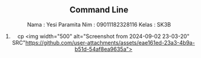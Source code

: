 <dif align="center">

  ## Command Line

  Nama  : Yesi Paramita
  Nim   : 09011182328116
  Kelas : SK3B

  >
  1. cp
  <img width="500" alt="Screenshot from 2024-09-02 23-03-20" SRC"https://github.com/user-attachments/assets/eae161ed-23a3-4b9a-b51d-54af8ea9635a">

